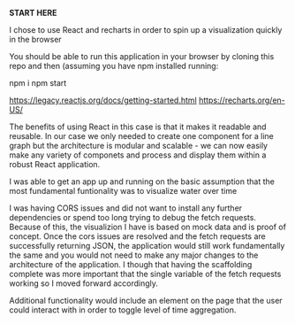 **START HERE**

I chose to use React and recharts in order to spin up a visualization quickly in the browser

You should be able to run this application in your browser by cloning this repo and then (assuming you have npm installed running: 

npm i 
npm start

https://legacy.reactjs.org/docs/getting-started.html
https://recharts.org/en-US/

The benefits of using React in this case is that it makes it readable and reusable. In our case we only needed to create one component for a line graph
but the architecture is modular and scalable - we can now easily make any variety of componets and process and display them within a robust React application. 

I was able to  get an app up and running on the basic assumption that the most fundamental funtionality was to visualize water over time

I was having CORS issues and did not want to install any further dependencies or spend too long trying to debug the fetch requests. Because of this, the visualizion
I have is based on mock data and is proof of concept. Once the cors issues are resolved and the fetch requests are successfully returning JSON, the application would still work fundamentally the same and you would not need to make any major changes to the architecture of the application. I though that having the scaffolding complete was more important that the single variable of the fetch requests working so I moved forward accordingly. 

Additional functionality would include an element on the page that the user could interact with in order to toggle level of time aggregation. 

